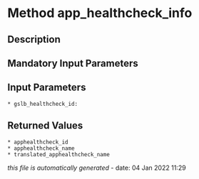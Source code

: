 # Method app_healthcheck_info

## Description
	

## Mandatory Input Parameters

## Input Parameters
	* gslb_healthcheck_id:

## Returned Values
	* apphealthcheck_id
	* apphealthcheck_name
	* translated_apphealthcheck_name


*this file is automatically generated* - date: 04 Jan 2022 11:29